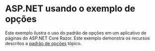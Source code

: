 # <a name="aspnet-using-options-sample"></a>ASP.NET usando o exemplo de opções

Este exemplo ilustra o uso do padrão de opções em um aplicativo de páginas do ASP.NET Core Razor. Este exemplo demonstra os recursos descritos a [padrão de opções](https://docs.microsoft.com/aspnet/core/fundamentals/configuration/options) tópico.
